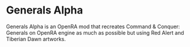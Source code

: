 # Generals Alpha
Generals Alpha is an OpenRA mod that recreates Command &amp; Conquer: Generals on OpenRA engine as much as possible but using Red Alert and Tiberian Dawn artworks.